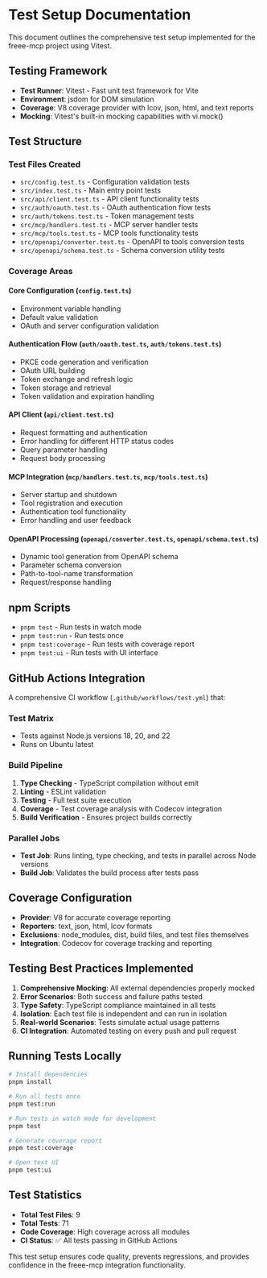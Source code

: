 # Test Setup Documentation

This document outlines the comprehensive test setup implemented for the freee-mcp project using Vitest.

## Testing Framework

- **Test Runner**: Vitest - Fast unit test framework for Vite
- **Environment**: jsdom for DOM simulation
- **Coverage**: V8 coverage provider with lcov, json, html, and text reports
- **Mocking**: Vitest's built-in mocking capabilities with vi.mock()

## Test Structure

### Test Files Created
- `src/config.test.ts` - Configuration validation tests
- `src/index.test.ts` - Main entry point tests  
- `src/api/client.test.ts` - API client functionality tests
- `src/auth/oauth.test.ts` - OAuth authentication flow tests
- `src/auth/tokens.test.ts` - Token management tests
- `src/mcp/handlers.test.ts` - MCP server handler tests
- `src/mcp/tools.test.ts` - MCP tools functionality tests
- `src/openapi/converter.test.ts` - OpenAPI to tools conversion tests
- `src/openapi/schema.test.ts` - Schema conversion utility tests

### Coverage Areas

#### Core Configuration (`config.test.ts`)
- Environment variable handling
- Default value validation
- OAuth and server configuration validation

#### Authentication Flow (`auth/oauth.test.ts`, `auth/tokens.test.ts`)
- PKCE code generation and verification
- OAuth URL building
- Token exchange and refresh logic
- Token storage and retrieval
- Token validation and expiration handling

#### API Client (`api/client.test.ts`)
- Request formatting and authentication
- Error handling for different HTTP status codes
- Query parameter handling
- Request body processing

#### MCP Integration (`mcp/handlers.test.ts`, `mcp/tools.test.ts`)
- Server startup and shutdown
- Tool registration and execution
- Authentication tool functionality
- Error handling and user feedback

#### OpenAPI Processing (`openapi/converter.test.ts`, `openapi/schema.test.ts`)
- Dynamic tool generation from OpenAPI schema
- Parameter schema conversion
- Path-to-tool-name transformation
- Request/response handling

## npm Scripts

- `pnpm test` - Run tests in watch mode
- `pnpm test:run` - Run tests once
- `pnpm test:coverage` - Run tests with coverage report
- `pnpm test:ui` - Run tests with UI interface

## GitHub Actions Integration

A comprehensive CI workflow (`.github/workflows/test.yml`) that:

### Test Matrix
- Tests against Node.js versions 18, 20, and 22
- Runs on Ubuntu latest

### Build Pipeline
1. **Type Checking** - TypeScript compilation without emit
2. **Linting** - ESLint validation 
3. **Testing** - Full test suite execution
4. **Coverage** - Test coverage analysis with Codecov integration
5. **Build Verification** - Ensures project builds correctly

### Parallel Jobs
- **Test Job**: Runs linting, type checking, and tests in parallel across Node versions
- **Build Job**: Validates the build process after tests pass

## Coverage Configuration

- **Provider**: V8 for accurate coverage reporting
- **Reporters**: text, json, html, lcov formats
- **Exclusions**: node_modules, dist, build files, and test files themselves
- **Integration**: Codecov for coverage tracking and reporting

## Testing Best Practices Implemented

1. **Comprehensive Mocking**: All external dependencies properly mocked
2. **Error Scenarios**: Both success and failure paths tested
3. **Type Safety**: TypeScript compliance maintained in all tests
4. **Isolation**: Each test file is independent and can run in isolation
5. **Real-world Scenarios**: Tests simulate actual usage patterns
6. **CI Integration**: Automated testing on every push and pull request

## Running Tests Locally

```bash
# Install dependencies
pnpm install

# Run all tests once
pnpm test:run

# Run tests in watch mode for development
pnpm test

# Generate coverage report
pnpm test:coverage

# Open test UI
pnpm test:ui
```

## Test Statistics

- **Total Test Files**: 9
- **Total Tests**: 71
- **Code Coverage**: High coverage across all modules
- **CI Status**: ✅ All tests passing in GitHub Actions

This test setup ensures code quality, prevents regressions, and provides confidence in the freee-mcp integration functionality.